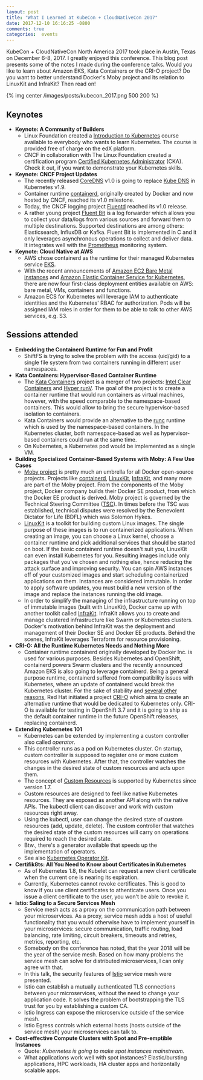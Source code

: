 ```yaml
---
layout: post
title: "What I Learned at KubeCon + CloudNativeCon 2017"
date: 2017-12-10 16:16:25 -0800
comments: true
categories:  events
---
```


KubeCon + CloudNativeCon North America 2017 took place in Austin, Texas on December 6-8, 2017. I greatly enjoyed this conference. This blog post presents some of the notes I made during the conference talks. Would you like to learn about Amazon EKS, Kata Containers or the CRI-O project? Do you want to better understand Docker's Moby project and its relation to LinuxKit and InfraKit? Then read on!

<!-- more -->

{% img center /images/posts/kubecon_2017.png 500 200 %}

## Keynotes

* **Keynote: A Community of Builders**
  * Linux Foundation created a [Introduction to Kubernetes](https://www.edx.org/course/introduction-kubernetes-linuxfoundationx-lfs158x) course available to everybody who wants to learn Kubernetes. The course is provided free of charge on the edX platform.
  * CNCF in collaboration with The Linux Foundation created a certification program [Certified Kubernetes Administrator](https://www.cncf.io/certification/expert/) (CKA). Check it out, if you want to demonstrate your Kubernetes skills.
* **Keynote: CNCF Project Updates**
  *  The recently released [CoreDNS](https://coredns.io/) v1.0 is going to replace [Kube DNS](https://github.com/kubernetes/dns) in Kubernetes v1.9.
  * Container runtime [containerd](https://containerd.io/), originally created by Docker and now hosted by CNCF, reached its v1.0 milestone.
  * Today, the CNCF logging project [Fluentd](https://www.fluentd.org/) reached its v1.0 release.
  * A rather young project [Fluent Bit](http://fluentbit.io/) is a log forwarder which allows you to collect your data/logs from various sources and forward them to multiple destinations. Supported destinations are among others: Elasticsearch, InfluxDB or Kafka. Fluent Bit is implemented in C and it only leverages asynchronous operations to collect and deliver data. It integrates well with the [Prometheus](https://prometheus.io/) monitoring system.
* **Keynote: Cloud Native at AWS**
  * AWS chose containerd as the runtime for their managed Kubernetes service [EKS](https://aws.amazon.com/eks/).
  * With the recent announcements of [Amazon EC2 Bare Metal instances](https://aws.amazon.com/about-aws/whats-new/2017/11/announcing-amazon-ec2-bare-metal-instances-preview/) and [Amazon Elastic Container Service for Kubernetes](https://aws.amazon.com/blogs/aws/amazon-elastic-container-service-for-kubernetes/), there are now four first-class deployment entities available on AWS: bare metal, VMs, containers and functions.
  * Amazon ECS for Kubernetes will leverage IAM to authenticate identities and the Kubernetes' RBAC for authorization. Pods will be assigned IAM roles in order for them to be able to talk to other AWS services, e.g. S3.

## Sessions attended

* **Embedding the Containerd Runtime for Fun and Profit**
  * ShiftFS is trying to solve the problem with the access (uid/gid) to a single file system from two containers running in different user namespaces.
* **Kata Containers: Hypervisor-Based Container Runtime**
  * The [Kata Containers](https://katacontainers.io/) project is a merger of two projects: [Intel Clear Containers](https://github.com/clearcontainers/runtime) and [Hyper runV](https://github.com/hyperhq/runv). The goal of the project is to create a container runtime that would run containers as virtual machines, however, with the speed comparable to the namespace-based containers. This would allow to bring the secure hypervisor-based isolation to containers.
  * Kata Containers would provide an alternative to the [runc](https://github.com/opencontainers/runc) runtime which is used by the namespace-based containers. In the Kubernetes cluster, both namespace-based as well as hypervisor-based containers could run at the same time.
  * On Kubernetes, a Kubernetes pod would be implemented as a single VM.
* **Building Specialized Container-Based Systems with Moby: A Few Use Cases**
  * [Moby project](https://blog.docker.com/2017/04/introducing-the-moby-project/) is pretty much an umbrella for all Docker open-source projects. Projects like [containerd](https://github.com/containerd/containerd), [LinuxKit](https://github.com/linuxkit/linuxkit), [InfraKit](https://github.com/docker/infrakit), and many more are part of the Moby project. From the components of the Moby project, Docker company builds their Docker SE product, from which the Docker EE product is derived. Moby project is governed by the Technical Steering Committee ([TSC](https://github.com/moby/tsc)). In times before the TSC was established, technical disputes were resolved by the Benevolent Dictator for Life (BDFL) which was Solomon Hykes.
  * [LinuxKit](https://github.com/linuxkit/linuxkit) is a toolkit for building custom Linux images. The single purpose of these images is to run containerized applications. When creating an image, you can choose a Linux kernel, choose a container runtime and pick additional services that should be started on boot. If the basic containerd runtime doesn't suit you, LinuxKit can even install Kubernetes for you. Resulting images include only packages that you've chosen and nothing else, hence reducing the attack surface and improving security. You can spin AWS instances off of your customized images and start scheduling containerized applications on them. Instances are considered immutable. In order to apply software updates, you must build a new version of the image and replace the instances running the old image.
  * In order to simplify the managing of the infrastructure running on top of immutable images (built with LinuxKit), Docker came up with another toolkit called [InfraKit](https://github.com/docker/infrakit.git). InfraKit allows you to create and manage clustered infrastructure like Swarm or Kubernetes clusters. Docker's motivation behind InfraKit was the deployment and management of their Docker SE and Docker EE products. Behind the scenes, InfraKit leverages Terraform for resource provisioning.
* **CRI-O: All the Runtime Kubernetes Needs and Nothing More**
  * Container runtime containerd originally developed by Docker Inc. is used for various purposes. Besides Kubernetes and OpenShift, containerd powers Swarm clusters and the recently announced Amazon EKS is also going to leverage containerd. Being a general purpose runtime, containerd suffered from compatibility issues with Kubernetes, where an update of containerd would break the Kubernetes cluster. For the sake of stability and [several other reasons](http://www.projectatomic.io/blog/2017/06/6-reasons-why-cri-o-is-the-best-runtime-for-kubernetes/), Red Hat initiated a project [CRI-O](http://cri-o.io/) which aims to create an alternative runtime that would be dedicated to Kubernetes only. CRI-O is available for testing in OpenShift 3.7 and it is going to ship as the default container runtime in the future OpenShift releases, replacing containerd.
* **Extending Kubernetes 101**
  * Kubernetes can be extended by implementing a custom controller also called *operator*.
  * This controller runs as a pod on Kubernetes cluster. On startup, custom controller is supposed to register one or more custom resources with Kubernetes. After that, the controller watches the changes in the desired state of custom resources and acts upon them.
  * The concept of [Custom Resources](https://kubernetes.io/docs/concepts/api-extension/custom-resources/) is supported by Kubernetes since version 1.7.
  * Custom resources are designed to feel like native Kubernetes resources. They are exposed as another API along with the native APIs. The kubectl client can discover and work with custom resources right away.
  * Using the kubectl, user can change the desired state of custom resources (add, update, delete). The custom controller that watches the desired state of the custom resources will carry on operations required to reach the desired state.
  * Btw., there's a generator available that speeds up the implementation of operators.
  * See also [Kubernetes Operator Kit](https://github.com/rook/operator-kit).
* **Certifik8ts: All You Need to Know about Certificates in Kubernetes**
  * As of Kubernetes 1.8, the Kubelet can request a new client certificate when the current one is nearing its expiration.
  * Currently, Kubernetes cannot revoke certificates. This is good to know if you use client certificates to athenticate users. Once you issue a client certificate to the user, you won't be able to revoke it.
* **Istio: Saling to a Secure Services Mesh**
  * Service mesh acts as a proxy on the communication path between your microservices. As a proxy, service mesh adds a host of useful functionality that you would otherwise have to implement yourself in your microservices: secure communication, traffic routing, load balancing, rate limiting, circuit breakers, timeouts and retries, metrics, reporting, etc.
  * Somebody on the conference has noted, that the year 2018 will be the year of the service mesh. Based on how many problems the service mesh can solve for distributed microservices, I can only agree with that.
  * In this talk, the security features of [Istio](https://istio.io/) service mesh were presented.
  * Istio can establish a mutually authenticated TLS connections between your microservices, without the need to change your application code. It solves the problem of bootstrapping the TLS trust for you by establishing a custom CA.
  * Istio Ingress can expose the microservice outside of the service mesh.
  * Istio Egress controls which external hosts (hosts outside of the service mesh) your microservices can talk to.
* **Cost-effective Compute Clusters with Spot and Pre-emptible Instances**
  * Quote: *Kubernetes is going to make spot instances mainstream*.
  * What applications work well with spot instances? Elastic/bursting applications, HPC workloads, HA cluster apps and horizontally scalable apps.
